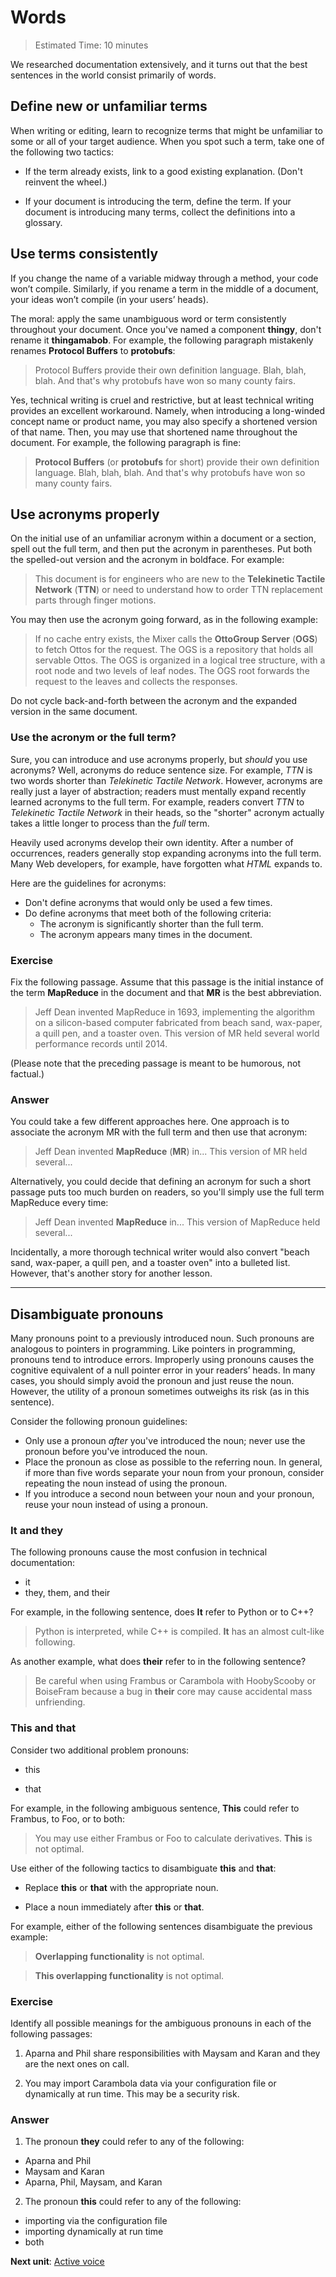 <h1>Words</h1>

>Estimated Time: 10 minutes

We researched documentation extensively, and it turns out that the best sentences in the world consist primarily of words.

<h2>Define new or unfamiliar terms</h2>

When writing or editing, learn to recognize terms that might be unfamiliar to some or all of your target audience. When you spot such a term, take one of the following two tactics:

* If the term already exists, link to a good existing explanation. (Don't reinvent the wheel.)

* If your document is introducing the term, define the term. If your document is introducing many terms, collect the definitions into a glossary.

<h2>Use terms consistently</h2>

If you change the name of a variable midway through a method, your code won’t compile. Similarly, if you rename a term in the middle of a document, your ideas won’t compile (in your users’ heads).

The moral: apply the same unambiguous word or term consistently throughout your document. Once you've named a component **thingy**, don't rename it **thingamabob**. For example, the following paragraph mistakenly renames **Protocol Buffers** to **protobufs**:

> Protocol Buffers provide their own definition language. Blah, blah, blah. And that's why protobufs have won so many county fairs.

Yes, technical writing is cruel and restrictive, but at least technical writing provides an excellent workaround. Namely, when introducing a long-winded concept name or product name, you may also specify a shortened version of that name. Then, you may use that shortened name throughout the document. For example, the following paragraph is fine:

> **Protocol Buffers** (or **protobufs** for short) provide their own definition language. Blah, blah, blah. And that's why protobufs have won so many county fairs.

<h2>Use acronyms properly</h2>

On the initial use of an unfamiliar acronym within a document or a section, spell out the full term, and then put the acronym in parentheses. Put both the spelled-out version and the acronym in boldface. For example:

> This document is for engineers who are new to the **Telekinetic Tactile Network** (**TTN**) or need to understand how to order TTN replacement parts through finger motions.

You may then use the acronym going forward, as in the following example:

> If no cache entry exists, the Mixer calls the **OttoGroup Server** (**OGS**) to fetch Ottos for the request. The OGS is a repository that holds all servable Ottos. The OGS is organized in a logical tree structure, with a root node and two levels of leaf nodes. The OGS root forwards the request to the leaves and collects the responses.

Do not cycle back-and-forth between the acronym and the expanded version in the same document.

<h3>Use the acronym or the full term?</h3>

Sure, you can introduce and use acronyms properly, but *should* you use acronyms? Well, acronyms do reduce sentence size. For example, *TTN* is two words shorter than *Telekinetic Tactile Network*. However, acronyms are really just a layer of abstraction; readers must mentally expand recently learned acronyms to the full term. For example, readers convert *TTN* to *Telekinetic Tactile Network* in their heads, so the "shorter" acronym actually takes a little longer to process than the *full* term.

Heavily used acronyms develop their own identity. After a number of occurrences, readers generally stop expanding acronyms into the full term. Many Web developers, for example, have forgotten what *HTML* expands to.

Here are the guidelines for acronyms:

* Don't define acronyms that would only be used a few times.
* Do define acronyms that meet both of the following criteria:
  * The acronym is significantly shorter than the full term.
  * The acronym appears many times in the document.

<h3>Exercise</h3>

Fix the following passage. Assume that this passage is the initial instance of the term **MapReduce** in the document and that **MR** is the best abbreviation.

> Jeff Dean invented MapReduce in 1693, implementing the algorithm on a silicon-based computer fabricated from beach sand, wax-paper, a quill pen, and a toaster oven. This version of MR held several world performance records until 2014.

(Please note that the preceding passage is meant to be humorous, not factual.)

<h3>Answer</h3>

You could take a few different approaches here. One approach is to associate the acronym MR with the full term and then use that acronym:

> Jeff Dean invented **MapReduce** (**MR**) in... This version of MR held several...

Alternatively, you could decide that defining an acronym for such a short passage puts too much burden on readers, so you'll simply use the full term MapReduce every time:

> Jeff Dean invented **MapReduce** in... This version of MapReduce held several...

Incidentally, a more thorough technical writer would also convert "beach sand, wax-paper, a quill pen, and a toaster oven" into a bulleted list. However, that's another story for another lesson.

---

<h2>Disambiguate pronouns</h2>

Many pronouns point to a previously introduced noun. Such pronouns are analogous to pointers in programming. Like pointers in programming, pronouns tend to introduce errors. Improperly using pronouns causes the cognitive equivalent of a null pointer error in your readers’ heads. In many cases, you should simply avoid the pronoun and just reuse the noun. However, the utility of a pronoun sometimes outweighs its risk (as in this sentence).

Consider the following pronoun guidelines:

* Only use a pronoun *after* you've introduced the noun; never use the pronoun before you've introduced the noun.
* Place the pronoun as close as possible to the referring noun. In general, if more than five words separate your noun from your pronoun, consider repeating the noun instead of using the pronoun.
* If you introduce a second noun between your noun and your pronoun, reuse your noun instead of using a pronoun.

<h3>It and they</h3>

The following pronouns cause the most confusion in technical documentation:

* it
* they, them, and their

For example, in the following sentence, does **It** refer to Python or to C++?

> Python is interpreted, while C++ is compiled. **It** has an almost cult-like following.

As another example, what does **their** refer to in the following sentence?

> Be careful when using Frambus or Carambola with HoobyScooby or BoiseFram because a bug in **their** core may cause accidental mass unfriending.

<h3>This and that</h3>

Consider two additional problem pronouns:

* this

* that

For example, in the following ambiguous sentence, **This** could refer to Frambus, to Foo, or to both:

> You may use either Frambus or Foo to calculate derivatives. **This** is not optimal.

Use either of the following tactics to disambiguate **this** and **that**:

* Replace **this** or **that** with the appropriate noun.

* Place a noun immediately after **this** or **that**.

For example, either of the following sentences disambiguate the previous example:

> **Overlapping functionality** is not optimal.

> **This overlapping functionality** is not optimal.

<h3>Exercise</h3>

Identify all possible meanings for the ambiguous pronouns in each of the following passages:

1. Aparna and Phil share responsibilities with Maysam and Karan and they are the next ones on call.

2. You may import Carambola data via your configuration file or dynamically at run time. This may be a security risk.

<h3>Answer</h3>

1. The pronoun **they** could refer to any of the following:

  * Aparna and Phil
  * Maysam and Karan
  * Aparna, Phil, Maysam, and Karan
  
2. The pronoun **this** could refer to any of the following:

  * importing via the configuration file
  * importing dynamically at run time
  * both


**Next unit**: [Active voice](Active%20voice.md)

